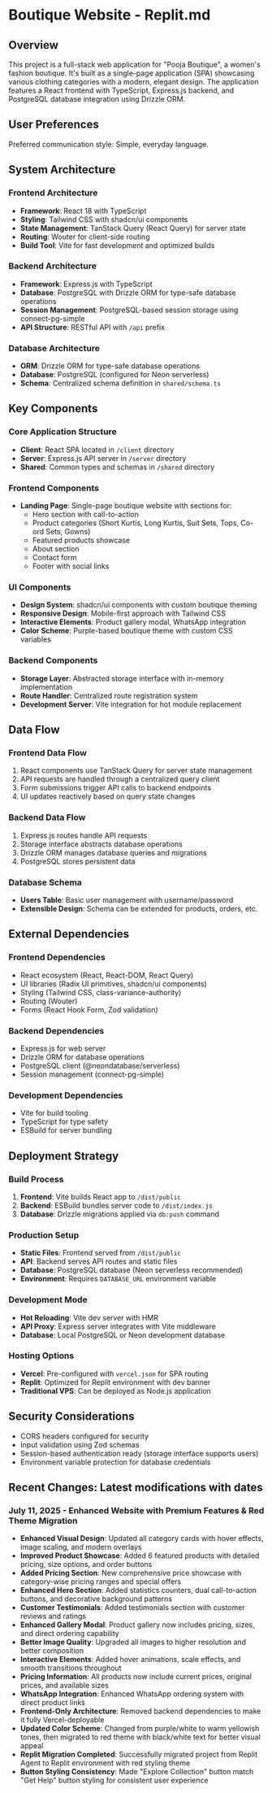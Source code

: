 # Boutique Website - Replit.md

## Overview

This project is a full-stack web application for "Pooja Boutique", a women's fashion boutique. It's built as a single-page application (SPA) showcasing various clothing categories with a modern, elegant design. The application features a React frontend with TypeScript, Express.js backend, and PostgreSQL database integration using Drizzle ORM.

## User Preferences

Preferred communication style: Simple, everyday language.

## System Architecture

### Frontend Architecture
- **Framework**: React 18 with TypeScript
- **Styling**: Tailwind CSS with shadcn/ui components
- **State Management**: TanStack Query (React Query) for server state
- **Routing**: Wouter for client-side routing
- **Build Tool**: Vite for fast development and optimized builds

### Backend Architecture
- **Framework**: Express.js with TypeScript
- **Database**: PostgreSQL with Drizzle ORM for type-safe database operations
- **Session Management**: PostgreSQL-based session storage using connect-pg-simple
- **API Structure**: RESTful API with `/api` prefix

### Database Architecture
- **ORM**: Drizzle ORM for type-safe database operations
- **Database**: PostgreSQL (configured for Neon serverless)
- **Schema**: Centralized schema definition in `shared/schema.ts`

## Key Components

### Core Application Structure
- **Client**: React SPA located in `/client` directory
- **Server**: Express.js API server in `/server` directory
- **Shared**: Common types and schemas in `/shared` directory

### Frontend Components
- **Landing Page**: Single-page boutique website with sections for:
  - Hero section with call-to-action
  - Product categories (Short Kurtis, Long Kurtis, Suit Sets, Tops, Co-ord Sets, Gowns)
  - Featured products showcase
  - About section
  - Contact form
  - Footer with social links

### UI Components
- **Design System**: shadcn/ui components with custom boutique theming
- **Responsive Design**: Mobile-first approach with Tailwind CSS
- **Interactive Elements**: Product gallery modal, WhatsApp integration
- **Color Scheme**: Purple-based boutique theme with custom CSS variables

### Backend Components
- **Storage Layer**: Abstracted storage interface with in-memory implementation
- **Route Handler**: Centralized route registration system
- **Development Server**: Vite integration for hot module replacement

## Data Flow

### Frontend Data Flow
1. React components use TanStack Query for server state management
2. API requests are handled through a centralized query client
3. Form submissions trigger API calls to backend endpoints
4. UI updates reactively based on query state changes

### Backend Data Flow
1. Express.js routes handle API requests
2. Storage interface abstracts database operations
3. Drizzle ORM manages database queries and migrations
4. PostgreSQL stores persistent data

### Database Schema
- **Users Table**: Basic user management with username/password
- **Extensible Design**: Schema can be extended for products, orders, etc.

## External Dependencies

### Frontend Dependencies
- React ecosystem (React, React-DOM, React Query)
- UI libraries (Radix UI primitives, shadcn/ui components)
- Styling (Tailwind CSS, class-variance-authority)
- Routing (Wouter)
- Forms (React Hook Form, Zod validation)

### Backend Dependencies
- Express.js for web server
- Drizzle ORM for database operations
- PostgreSQL client (@neondatabase/serverless)
- Session management (connect-pg-simple)

### Development Dependencies
- Vite for build tooling
- TypeScript for type safety
- ESBuild for server bundling

## Deployment Strategy

### Build Process
1. **Frontend**: Vite builds React app to `/dist/public`
2. **Backend**: ESBuild bundles server code to `/dist/index.js`
3. **Database**: Drizzle migrations applied via `db:push` command

### Production Setup
- **Static Files**: Frontend served from `/dist/public`
- **API**: Backend serves API routes and static files
- **Database**: PostgreSQL database (Neon serverless recommended)
- **Environment**: Requires `DATABASE_URL` environment variable

### Development Mode
- **Hot Reloading**: Vite dev server with HMR
- **API Proxy**: Express server integrates with Vite middleware
- **Database**: Local PostgreSQL or Neon development database

### Hosting Options
- **Vercel**: Pre-configured with `vercel.json` for SPA routing
- **Replit**: Optimized for Replit environment with dev banner
- **Traditional VPS**: Can be deployed as Node.js application

## Security Considerations
- CORS headers configured for security
- Input validation using Zod schemas
- Session-based authentication ready (storage interface supports users)
- Environment variable protection for database credentials

## Recent Changes: Latest modifications with dates

### July 11, 2025 - Enhanced Website with Premium Features & Red Theme Migration
- **Enhanced Visual Design**: Updated all category cards with hover effects, image scaling, and modern overlays
- **Improved Product Showcase**: Added 6 featured products with detailed pricing, size options, and order buttons
- **Added Pricing Section**: New comprehensive price showcase with category-wise pricing ranges and special offers
- **Enhanced Hero Section**: Added statistics counters, dual call-to-action buttons, and decorative background patterns
- **Customer Testimonials**: Added testimonials section with customer reviews and ratings
- **Enhanced Gallery Modal**: Product gallery now includes pricing, sizes, and direct ordering capability
- **Better Image Quality**: Upgraded all images to higher resolution and better composition
- **Interactive Elements**: Added hover animations, scale effects, and smooth transitions throughout
- **Pricing Information**: All products now include current prices, original prices, and available sizes
- **WhatsApp Integration**: Enhanced WhatsApp ordering system with direct product links
- **Frontend-Only Architecture**: Removed backend dependencies to make it fully Vercel-deployable
- **Updated Color Scheme**: Changed from purple/white to warm yellowish tones, then migrated to red theme with black/white text for better visual appeal
- **Replit Migration Completed**: Successfully migrated project from Replit Agent to Replit environment with red styling theme
- **Button Styling Consistency**: Made "Explore Collection" button match "Get Help" button styling for consistent user experience